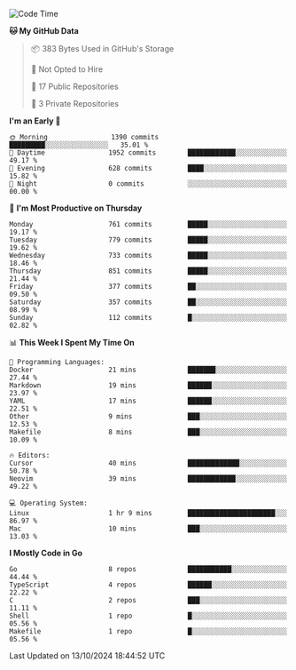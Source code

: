 <!--START_SECTION:waka-->
![Code Time](http://img.shields.io/badge/Code%20Time-879%20hrs%2055%20mins-blue)

**🐱 My GitHub Data** 

> 📦 383 Bytes Used in GitHub's Storage 
 > 
> 🚫 Not Opted to Hire
 > 
> 📜 17 Public Repositories 
 > 
> 🔑 3 Private Repositories 
 > 
**I'm an Early 🐤** 

```text
🌞 Morning                1390 commits        █████████░░░░░░░░░░░░░░░░   35.01 % 
🌆 Daytime                1952 commits        ████████████░░░░░░░░░░░░░   49.17 % 
🌃 Evening                628 commits         ████░░░░░░░░░░░░░░░░░░░░░   15.82 % 
🌙 Night                  0 commits           ░░░░░░░░░░░░░░░░░░░░░░░░░   00.00 % 
```
📅 **I'm Most Productive on Thursday** 

```text
Monday                   761 commits         █████░░░░░░░░░░░░░░░░░░░░   19.17 % 
Tuesday                  779 commits         █████░░░░░░░░░░░░░░░░░░░░   19.62 % 
Wednesday                733 commits         █████░░░░░░░░░░░░░░░░░░░░   18.46 % 
Thursday                 851 commits         █████░░░░░░░░░░░░░░░░░░░░   21.44 % 
Friday                   377 commits         ██░░░░░░░░░░░░░░░░░░░░░░░   09.50 % 
Saturday                 357 commits         ██░░░░░░░░░░░░░░░░░░░░░░░   08.99 % 
Sunday                   112 commits         █░░░░░░░░░░░░░░░░░░░░░░░░   02.82 % 
```


📊 **This Week I Spent My Time On** 

```text
💬 Programming Languages: 
Docker                   21 mins             ███████░░░░░░░░░░░░░░░░░░   27.44 % 
Markdown                 19 mins             ██████░░░░░░░░░░░░░░░░░░░   23.97 % 
YAML                     17 mins             ██████░░░░░░░░░░░░░░░░░░░   22.51 % 
Other                    9 mins              ███░░░░░░░░░░░░░░░░░░░░░░   12.53 % 
Makefile                 8 mins              ███░░░░░░░░░░░░░░░░░░░░░░   10.09 % 

🔥 Editors: 
Cursor                   40 mins             █████████████░░░░░░░░░░░░   50.78 % 
Neovim                   39 mins             ████████████░░░░░░░░░░░░░   49.22 % 

💻 Operating System: 
Linux                    1 hr 9 mins         ██████████████████████░░░   86.97 % 
Mac                      10 mins             ███░░░░░░░░░░░░░░░░░░░░░░   13.03 % 
```

**I Mostly Code in Go** 

```text
Go                       8 repos             ███████████░░░░░░░░░░░░░░   44.44 % 
TypeScript               4 repos             ██████░░░░░░░░░░░░░░░░░░░   22.22 % 
C                        2 repos             ███░░░░░░░░░░░░░░░░░░░░░░   11.11 % 
Shell                    1 repo              █░░░░░░░░░░░░░░░░░░░░░░░░   05.56 % 
Makefile                 1 repo              █░░░░░░░░░░░░░░░░░░░░░░░░   05.56 % 
```




 Last Updated on 13/10/2024 18:44:52 UTC
<!--END_SECTION:waka-->
